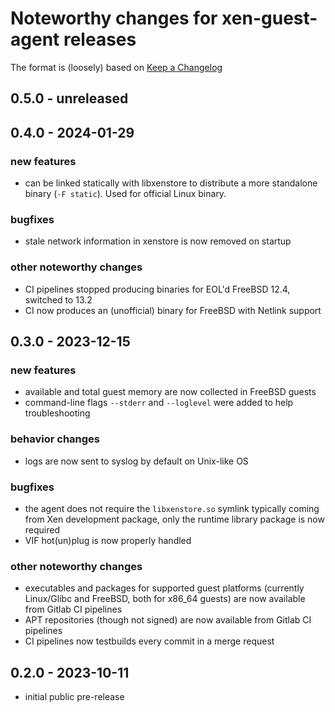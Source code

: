 # Noteworthy changes for xen-guest-agent releases

The format is (loosely) based on [Keep a
Changelog](https://keepachangelog.com/en/1.0.0/)

## 0.5.0 - unreleased

## 0.4.0 - 2024-01-29

### new features

* can be linked statically with libxenstore to distribute a more
  standalone binary (`-F static`).  Used for official Linux binary.

### bugfixes

* stale network information in xenstore is now removed on startup

### other noteworthy changes

* CI pipelines stopped producing binaries for EOL'd FreeBSD 12.4,
  switched to 13.2
* CI now produces an (unofficial) binary for FreeBSD with Netlink
  support

## 0.3.0 - 2023-12-15

### new features

* available and total guest memory are now collected in FreeBSD guests
* command-line flags `--stderr` and `--loglevel` were added to help
  troubleshooting

### behavior changes

* logs are now sent to syslog by default on Unix-like OS

### bugfixes

* the agent does not require the `libxenstore.so` symlink typically
  coming from Xen development package, only the runtime library
  package is now required
* VIF hot(un)plug is now properly handled

### other noteworthy changes

* executables and packages for supported guest platforms (currently
  Linux/Glibc and FreeBSD, both for x86_64 guests) are now available
  from Gitlab CI pipelines
* APT repositories (though not signed) are now available from Gitlab
  CI pipelines
* CI pipelines now testbuilds every commit in a merge request

## 0.2.0 - 2023-10-11

* initial public pre-release
